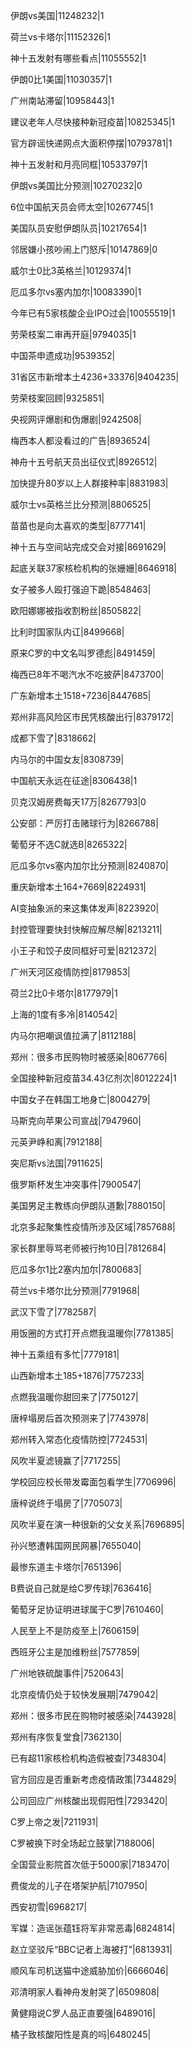 伊朗vs美国|11248232|1

荷兰vs卡塔尔|11152326|1

神十五发射有哪些看点|11055552|1

伊朗0比1美国|11030357|1

广州南站滞留|10958443|1

建议老年人尽快接种新冠疫苗|10825345|1

官方辟谣快递网点大面积停摆|10793781|1

神十五发射和月亮同框|10533797|1

伊朗vs美国比分预测|10270232|0

6位中国航天员会师太空|10267745|1

美国队员安慰伊朗队员|10217654|1

邻居嫌小孩吵闹上门怒斥|10147869|0

威尔士0比3英格兰|10129374|1

厄瓜多尔vs塞内加尔|10083390|1

今年已有5家核酸企业IPO过会|10055519|1

劳荣枝案二审再开庭|9794035|1

中国茶申遗成功|9539352|

31省区市新增本土4236+33376|9404235|

劳荣枝案回顾|9325851|

央视网评爆剧和伪爆剧|9242508|

梅西本人都没看过的广告|8936524|

神舟十五号航天员出征仪式|8926512|

加快提升80岁以上人群接种率|8831983|

威尔士vs英格兰比分预测|8806525|

苗苗也是向太喜欢的类型|8777141|

神十五与空间站完成交会对接|8691629|

起底关联37家核检机构的张姗姗|8646918|

女子被多人殴打强迫下跪|8548463|

欧阳娜娜被指收割粉丝|8505822|

比利时国家队内讧|8499668|

原来C罗的中文名叫罗德彪|8491459|

梅西已8年不喝汽水不吃披萨|8473700|

广东新增本土1518+7236|8447685|

郑州非高风险区市民凭核酸出行|8379172|

成都下雪了|8318662|

内马尔的中国女友|8308739|

中国航天永远在征途|8306438|1

贝克汉姆房费每天17万|8267793|0

公安部：严厉打击赌球行为|8266788|

葡萄牙不选C就选B|8265322|

厄瓜多尔vs塞内加尔比分预测|8240870|

重庆新增本土164+7669|8224931|

AI变抽象派的来这集体发声|8223920|

封控管理要快封快解应解尽解|8213211|

小王子和饺子皮同框好可爱|8212372|

广州天河区疫情防控|8179853|

荷兰2比0卡塔尔|8177979|1

上海的1度有多冷|8140542|

内马尔把嘲讽值拉满了|8112188|

郑州：很多市民购物时被感染|8067766|

全国接种新冠疫苗34.43亿剂次|8012224|1

中国女子在韩国工地身亡|8004279|

马斯克向苹果公司宣战|7947960|

元英尹峥和离|7912188|

突尼斯vs法国|7911625|

俄罗斯杯发生冲突事件|7900547|

美国男足主教练向伊朗队道歉|7880150|

北京多起聚集性疫情所涉及区域|7857688|

家长群里辱骂老师被行拘10日|7812684|

厄瓜多尔1比2塞内加尔|7800683|

荷兰vs卡塔尔比分预测|7791968|

武汉下雪了|7782587|

用饭圈的方式打开点燃我温暖你|7781385|

神十五乘组有多忙|7779181|

山西新增本土185+1876|7757233|

点燃我温暖你甜回来了|7750127|

唐梓塌房后首次预测来了|7743978|

郑州转入常态化疫情防控|7724531|

风吹半夏滤镜赢了|7717255|

学校回应校长带发霉面包看学生|7706996|

唐梓说终于塌房了|7705073|

风吹半夏在演一种很新的父女关系|7696895|

孙兴慜遭韩国网民网暴|7655040|

最惨东道主卡塔尔|7651396|

B费说自己就是给C罗传球|7636416|

葡萄牙足协证明进球属于C罗|7610460|

人民至上不是防疫至上|7606159|

西班牙公主是加维粉丝|7577859|

广州地铁硫酸事件|7520643|

北京疫情仍处于较快发展期|7479042|

郑州：很多市民在购物时被感染|7443928|

郑州有序恢复堂食|7362130|

已有超11家核检机构造假被查|7348304|

官方回应是否重新考虑疫情政策|7344829|

公司回应广州核酸出现假阳性|7293420|

C罗上帝之发|7211931|

C罗被换下时全场起立鼓掌|7188006|

全国营业影院首次低于5000家|7183470|

费俊龙的儿子在塔架护航|7107950|

西安初雪|6968217|

军媒：造谣张蕴钰将军非常恶毒|6824814|

赵立坚驳斥“BBC记者上海被打”|6813931|

顺风车司机送猫中途威胁加价|6666046|

邓清明家人看神舟发射哭了|6509808|

黄健翔说C罗人品正直要强|6489016|

橘子致核酸阳性是真的吗|6480245|

